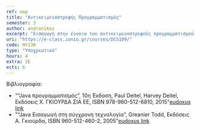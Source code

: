 ```yaml
---
ref: oop
title: "Αντικειμενοστρεφής Προγραμματισμός"
semester: 3
author: andronikos
excerpt: "Εισαγωγή στην έννοια του αντικειμενοστρεφούς προγραμματισμού. Βασικές έννοιες Java – Μεταβλητές – Δεδομένα – Υπολογισμοί. Δομές διακλάδωσης, πίνακες. Κλάσεις, Αντικείμενα και Κληρονομικότητα στη Java. Περιβάλλοντα Αλληλεπίδρασης στη Java. Η έννοια της εξαίρεσης και οι διάφοροι τρόποι χειρισμού των εξαιρέσεων. Δημιουργία Applets και χρησιμοποίηση τεχνικών εισόδων – εξόδων δεδομένων. Νήματα εκτέλεσης (threads) και παράλληλος προγραμματισμός με τη Java. Java graphics και animation. Java και προγραμματισμός για το διαδίκτυο. Εργαστήριο Προγραμματισμού (Επιλογή Γλώσσας: “Java”)."
uri: "https://e-class.ionio.gr/courses/DCS109/"
code: ΗΥ130
type: "Υποχρεωτικό"
hours: 4
extra: 2Ε
ects: 6
---
```



Βιβλιογραφία: 
  - ““Java προγραμματισμός”, 10η Έκδοση, Paul Deitel, Harvey Deitel, Εκδόσεις Χ. ΓΚΙΟΥΡΔΑ ΣΙΑ ΕΕ, ISBN 978-960-512-6810, 2015"[eudoxus link](https://service.eudoxus.gr/search/#a/id:50659320/0)
  - "“Java Eισαγωγή στη σύγχρονη τεχνολογία”, Greanier Todd, Εκδόσεις Α. Γκιούρδα, ISBN 960-512-460-2, 2005"[eudoxus link](https://service.eudoxus.gr/search/#a/id:12253/0)


